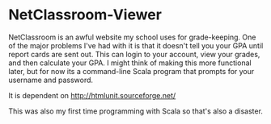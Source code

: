 # NetClassroom-Viewer
NetClassroom is an awful website my school uses for grade-keeping. One of the major problems I've had with it is that it doesn't tell you your GPA until report cards are sent out. This can login to your account, view your grades, and then calculate your GPA.
I might think of making this more functional later, but for now its a command-line Scala program that prompts for your username and password. 

It is dependent on http://htmlunit.sourceforge.net/

This was also my first time programming with Scala so that's also a disaster.
